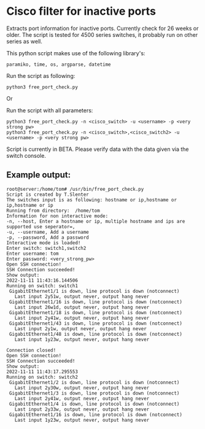 # Cisco filter for inactive ports
Extracts port information for inactive ports. Currently check for 26 weeks or older. The script is tested for 4500 series switches, it probably run on other series as well.

This python script makes use of the following library's:

```
paramiko, time, os, argparse, datetime
```

Run the script as following: 

```
python3 free_port_check.py
```

Or 

Run the script with all parameters: 

```
python3 free_port_check.py -n <cisco_switch> -u <username> -p <very strong pw>
python3 free_port_check.py -n <cisco_switch>,<cisco_switch2> -u <username> -p <very strong pw>
```

Script is currently in BETA. Please verify data with the data given via the switch console.

## Example output:

```
root@server:/home/tom# /usr/bin/free_port_check.py
Script is created by T.Slenter
The switches input is as following: hostname or ip,hostname or ip,hostname or ip
Running from directory:  /home/tom
Information for non interactive mode:
-n, --host, Enter a hostname or ip, multiple hostname and ips are supported use seperator=,
-u, --username, Add a username
-p, --password, Add a password
Interactive mode is loaded!
Enter switch: switch1,switch2
Enter username: tom
Enter password: <very_strong_pw>
Open SSH connection!
SSH Connection succeeded!
Show output:
2022-11-11 11:43:16.144506
Running on switch: switch1
 GigabitEthernet1/1 is down, line protocol is down (notconnect)
   Last input 2y51w, output never, output hang never
 GigabitEthernet1/16 is down, line protocol is down (notconnect)
   Last input 26w1d, output never, output hang never
 GigabitEthernet1/18 is down, line protocol is down (notconnect)
   Last input 2y41w, output never, output hang never
 GigabitEthernet1/43 is down, line protocol is down (notconnect)
   Last input 2y1w, output never, output hang never
 GigabitEthernet1/48 is down, line protocol is down (notconnect)
   Last input 1y23w, output never, output hang never

Connection closed!
Open SSH connection!
SSH Connection succeeded!
Show output:
2022-11-11 11:43:17.295553
Running on switch: switch2
 GigabitEthernet1/2 is down, line protocol is down (notconnect)
   Last input 2y30w, output never, output hang never
 GigabitEthernet1/3 is down, line protocol is down (notconnect)
   Last input 2y41w, output never, output hang never
 GigabitEthernet1/4 is down, line protocol is down (notconnect)
   Last input 2y33w, output never, output hang never
 GigabitEthernet1/16 is down, line protocol is down (notconnect)
   Last input 1y23w, output never, output hang never
```
